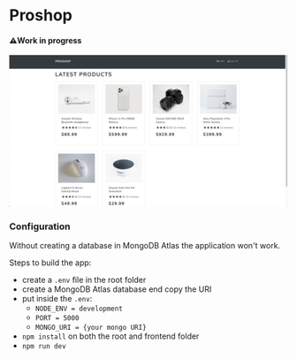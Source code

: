 # Proshop

#### ⚠️Work in progress

![](home_page.png)

### Configuration

Without creating a database in MongoDB Atlas the application won't work.

Steps to build the app:

- create a `.env` file in the root folder
- create a MongoDB Atlas database end copy the URI
- put inside the `.env`:
  - `NODE_ENV = development`
  - `PORT = 5000`
  - `MONGO_URI = {your mongo URI}`
- `npm install` on both the root and frontend folder
- `npm run dev`
